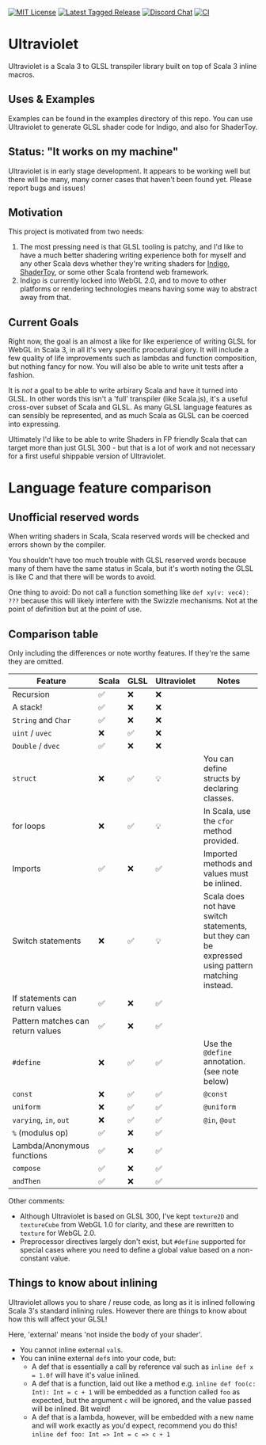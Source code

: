 [![MIT License](https://img.shields.io/github/license/PurpleKingdomGames/ultraviolet?color=indigo)](https://github.com/tterb/atomic-design-ui/blob/master/LICENSEs)
[![Latest Tagged Release](https://img.shields.io/badge/dynamic/json?color=purple&label=latest%20release&query=%24%5B0%5D.name&url=https%3A%2F%2Fapi.github.com%2Frepos%2FPurpleKingdomGames%2Fultraviolet%2Ftags)](https://github.com/PurpleKingdomGames/ultraviolet/releases)
[![Discord Chat](https://img.shields.io/discord/716435281208672356?color=blue&label=discord)](https://discord.gg/b5CD47g)
[![CI](https://github.com/PurpleKingdomGames/ultraviolet/actions/workflows/ci.yml/badge.svg)](https://github.com/PurpleKingdomGames/ultraviolet/actions/workflows/ci.yml)

# Ultraviolet

Ultraviolet is a Scala 3 to GLSL transpiler library built on top of Scala 3 inline macros.

## Uses & Examples

Examples can be found in the examples directory of this repo. You can use Ultraviolet to generate GLSL shader code for Indigo, and also for ShaderToy.

## Status: "It works on my machine"

Ultraviolet is in early stage development. It appears to be working well but there will be many, many corner cases that haven't been found yet. Please report bugs and issues!

## Motivation

This project is motivated from two needs:

1. The most pressing need is that GLSL tooling is patchy, and I'd like to have a much better shadering writing experience both for myself and any other Scala devs whether they're writing shaders for [Indigo](https://indigoengine.io/), [ShaderToy](https://www.shadertoy.com/), or some other Scala frontend web framework.
2. Indigo is currently locked into WebGL 2.0, and to move to other platforms or rendering technologies means having some way to abstract away from that. 

## Current Goals

Right now, the goal is an almost a like for like experience of writing GLSL for WebGL in Scala 3, in all it's very specific procedural glory. It will include a few quality of life improvements such as lambdas and function composition, but nothing fancy for now. You will also be able to write unit tests after a fashion.

It is _not_ a goal to be able to write arbirary Scala and have it turned into GLSL. In other words this isn't a 'full' transpiler (like Scala.js), it's a useful cross-over subset of Scala and GLSL. As many GLSL language features as can sensibly be represented, and as much Scala as GLSL can be coerced into expressing.

Ultimately I'd like to be able to write Shaders in FP friendly Scala that can target more than just GLSL 300 - but that is a lot of work and not necessary for a first useful shippable version of Ultraviolet.


# Language feature comparison

## Unofficial reserved words

When writing shaders in Scala, Scala reserved words will be checked and errors shown by the compiler.

You shouldn't have too much trouble with GLSL reserved words because many of them have the same status in Scala, but it's worth noting the GLSL is like C and that there will be words to avoid.

One thing to avoid: Do not call a function something like `def xy(v: vec4): ???` because this will likely interfere with the Swizzle mechanisms. Not at the point of definition but at the point of use.

## Comparison table

Only including the differences or note worthy features. If they're the same they are omitted.

| Feature                           | Scala | GLSL | Ultraviolet | Notes                                                                                            |
| --------------------------------- | ----- | ---- | ----------- | ------------------------------------------------------------------------------------------------ |
| Recursion                         | ✅     | ❌    | ❌           |
| A stack!                          | ✅     | ❌    | ❌           |
| `String` and `Char`               | ✅     | ❌    | ❌           |
| `uint` / `uvec`                   | ❌     | ✅    | ❌           |
| `Double` / `dvec`                 | ✅     | ❌    | ❌           |
| `struct`                          | ❌     | ✅    | 💡           | You can define structs by declaring classes.                                                     |
| for loops                         | ❌     | ✅    | 💡           | In Scala, use the `cfor` method provided.                                                        |
| Imports                           | ✅     | ❌    | ✅           | Imported methods and values must be inlined.                                                     |
| Switch statements                 | ❌     | ✅    | 💡           | Scala does not have switch statements, but they can be expressed using pattern matching instead. |
| If statements can return values   | ✅     | ❌    | ✅           |
| Pattern matches can return values | ✅     | ❌    | ✅           |
| `#define`                         | ❌     | ✅    | ✅           | Use the `@define` annotation. (see note below)                                                   |
| `const`                           | ❌     | ✅    | ✅           | `@const`                                                                                         |
| `uniform`                         | ❌     | ✅    | ✅           | `@uniform`                                                                                       |
| `varying`, `in`, `out`            | ❌     | ✅    | ✅           | `@in`, `@out`                                                                                    |
| `%` (modulus op)                  | ✅     | ❌    | ✅           |
| Lambda/Anonymous functions        | ✅     | ❌    | ✅           |
| `compose`                         | ✅     | ❌    | ✅           |
| `andThen`                         | ✅     | ❌    | ✅           |


Other comments:

- Although Ultraviolet is based on GLSL 300, I've kept `texture2D` and `textureCube` from WebGL 1.0 for clarity, and these are rewritten to `texture` for WebGL 2.0. 
- Preprocessor directives largely don't exist, but `#define` supported for special cases where you need to define a global value based on a non-constant value.


## Things to know about inlining

Ultraviolet allows you to share / reuse code, as long as it is inlined following Scala 3's standard inlining rules. However there are things to know about how this will affect your GLSL!

Here, 'external' means 'not inside the body of your shader'.

- You cannot inline external `val`s.
- You can inline external `def`s into your code, but:
  - A def that is essentially a call by reference val such as `inline def x = 1.0f` will have it's value inlined.
  - A def that is a function, laid out like a method e.g. `inline def foo(c: Int): Int = c + 1` will be embedded as a function called `foo` as expected, but the argument `c` will be ignored, and the value passed will be inlined. Bit weird!
  - A def that is a lambda, however, will be embedded with a new name and will work exactly as you'd expect, recommend you do this! `inline def foo: Int => Int = c => c + 1`
